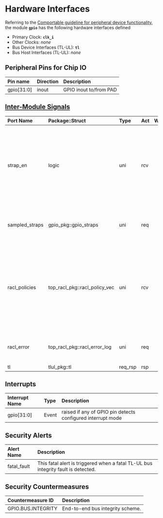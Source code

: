 # Hardware Interfaces

<!-- BEGIN CMDGEN util/regtool.py --interfaces ./hw/top_darjeeling/ip_autogen/gpio/data/gpio.hjson -->
Referring to the [Comportable guideline for peripheral device functionality](https://opentitan.org/book/doc/contributing/hw/comportability), the module **`gpio`** has the following hardware interfaces defined
- Primary Clock: **`clk_i`**
- Other Clocks: *none*
- Bus Device Interfaces (TL-UL): **`tl`**
- Bus Host Interfaces (TL-UL): *none*

## Peripheral Pins for Chip IO

| Pin name   | Direction   | Description            |
|:-----------|:------------|:-----------------------|
| gpio[31:0] | inout       | GPIO inout to/from PAD |

## [Inter-Module Signals](https://opentitan.org/book/doc/contributing/hw/comportability/index.html#inter-signal-handling)

| Port Name      | Package::Struct               | Type    | Act   |   Width | Description                                                                                                                                 |
|:---------------|:------------------------------|:--------|:------|--------:|:--------------------------------------------------------------------------------------------------------------------------------------------|
| strap_en       | logic                         | uni     | rcv   |       1 | The strap enable signal tells gpio to take a snapshot of the input pins. The behaviour of this signal after that event will have no effect. |
| sampled_straps | gpio_pkg::gpio_straps         | uni     | req   |       1 | This vector contains the sampled strap values.                                                                                              |
| racl_policies  | top_racl_pkg::racl_policy_vec | uni     | rcv   |       1 | Incoming RACL policy vector from a racl_ctrl instance. The policy selection vector (parameter) selects the policy for each register.        |
| racl_error     | top_racl_pkg::racl_error_log  | uni     | req   |       1 | RACL error log information of this module.                                                                                                  |
| tl             | tlul_pkg::tl                  | req_rsp | rsp   |       1 |                                                                                                                                             |

## Interrupts

| Interrupt Name   | Type   | Description                                                 |
|:-----------------|:-------|:------------------------------------------------------------|
| gpio[31:0]       | Event  | raised if any of GPIO pin detects configured interrupt mode |

## Security Alerts

| Alert Name   | Description                                                                       |
|:-------------|:----------------------------------------------------------------------------------|
| fatal_fault  | This fatal alert is triggered when a fatal TL-UL bus integrity fault is detected. |

## Security Countermeasures

| Countermeasure ID   | Description                      |
|:--------------------|:---------------------------------|
| GPIO.BUS.INTEGRITY  | End-to-end bus integrity scheme. |


<!-- END CMDGEN -->
